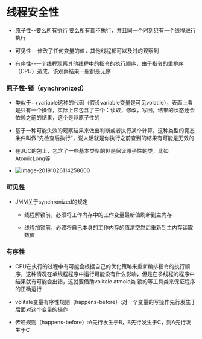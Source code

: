 # 线程安全性

* 原子性--要么所有执行 要么所有都不执行，并且同一个时刻只有一个线程进行执行

* 可见性-- 修改了任何变量的值，其他线程都可以及时的观察到

* 有序性--一个线程观察其他线程中的指令的执行顺序，由于指令的重排序（CPU）造成，该观察结果一般都是无序

### 原子性-锁（synchronized）

* 类似于++variable这种的代码（假设variable变量是可见volatile），表面上看是只有一个操作，实际上它包含了三个：读取，修改，写回，结果的状态还会依赖之前的结果，这个是非原子性的

* 基于一种可能失效的观察结果来做出判断或者执行某个计算，这种类型的竞态条件叫做“先检查后执行”，说人话就是你执行之前查到的结果有可能是无效的

* 在JUC的包上，包含了一些基本类型的但是保证原子性的类，比如AtomicLong等

* ![](file://C:/Users/Administrator/AppData/Roaming/Typora/typora-user-images/image-20191026114258600.png?lastModify=1572541199 "image-20191026114258600")

### 可见性

* JMM关于synchronized的规定

  * 线程解锁前，必须将工作内存中的工作变量最新值刷新到主内存

  * 线程加锁前，必须将自己本身的工作内存的值清空然后重新到主内存读取数值

### 有序性

* CPU在执行的过程中有可能会根据自己的优化策略来重新编排指令的执行顺序，这种情况在单线程程序中运行可能没有什么影响，但是在多线程的程序中结果就有可能会出错，这就要借助volitale atmoic类 锁的等工具类来保证程序的正确运行

* volitale变量有序性规则（happens-before）:对一个变量的写操作先行发生于后面对这个变量的操作

* 传递规则（happens-before）:A先行发生于B，B先行发生于C，则A先行发生于C



